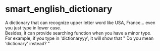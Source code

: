 # smart_english_dictionary 
A dictionary that can recognize upper letter word like USA, France... even you just type in lower case.   
Besides, it can provide searching function when you have a minor typo.  
For example, if you type in 'dictionaryyy', it will show that " Do you mean 'dictionary' instead? " 
